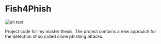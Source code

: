 # Fish4Phish

![alt text](https://github.com/newH1VE/Fish4Phish/icon.png?raw=true)

 Project code for my master thesis. The project contains a new approach for the detection of so called clone phishing attacks.
